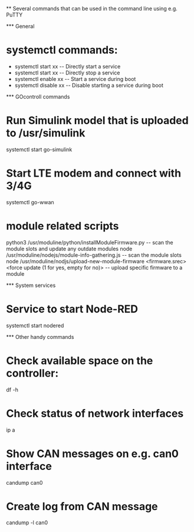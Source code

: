 ** Several commands that can be used in the command line using e.g. PuTTY

*** General
# systemctl commands:
* systemctl start xx  -- Directly start a service
* systemctl start xx  -- Directly stop a service
* systemctl enable xx  -- Start a service during boot
* systemctl disable xx  -- Disable starting a service during boot


*** GOcontroll commands
# Run Simulink model that is uploaded to /usr/simulink 
systemctl start go-simulink

# Start LTE modem and connect with 3/4G
systemctl go-wwan

# module related scripts
python3 /usr/moduline/python/installModuleFirmware.py -- scan the module slots and update any outdate modules
node /usr/moduline/nodejs/module-info-gathering.js -- scan the module slots
node /usr/moduline/nodjs/upload-new-module-firmware <slot> <firmware.srec> <force update (1 for yes, empty for no)> -- upload specific firmware to a module

*** System services
# Service to start Node-RED
systemctl start nodered



*** Other handy commands
# Check available space on the controller:
df -h

# Check status of network interfaces
ip a

# Show CAN messages on e.g. can0 interface
candump can0

# Create log from CAN message 
candump -l can0
 
 